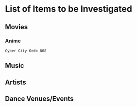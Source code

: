# List of Items to be Investigated 

## Movies

### Anime
	Cyber City Oedo 808

## Music

## Artists

## Dance Venues/Events


